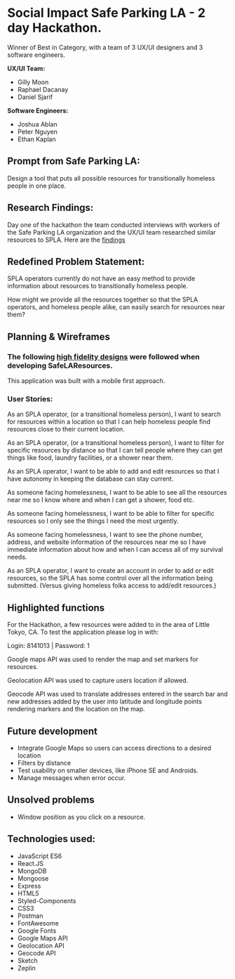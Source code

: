 # Social Impact Safe Parking LA - 2 day Hackathon. 
Winner of Best in Category, with a team of 3 UX/UI designers and 3 software engineers.

**UX/UI Team:**
* Gilly Moon 
* Raphael Dacanay
* Daniel Sjarif

**Software Engineers:**
* Joshua Ablan
* Peter Nguyen
* Ethan Kaplan

## Prompt from Safe Parking LA: 

Design a tool that puts all possible resources for transitionally homeless people in one place.  

## Research Findings:
Day one of the hackathon the team conducted interviews with workers of the Safe Parking LA organization and the UX/UI team researched similar resources to SPLA. Here are the [findings](https://docs.google.com/document/d/1oOCQWYvEDx7PFJfUf1qqB0XFcKMsSk2ezSboMcW0LFM/edit?usp=sharing)


## Redefined Problem Statement:  

SPLA operators currently do not have an easy method to provide information about resources to transitionally homeless people. 

How might we provide all the resources together so that the SPLA operators, and homeless people alike, can easily search for resources near them?


## Planning & Wireframes

### The following [high fidelity designs](https://drive.google.com/drive/folders/18GJBYFHP2lqsDij6N5VAUf0hhn9Ja9PY?usp=sharing) were followed when developing SafeLAResources.

This application was built with a mobile first approach. 

### User Stories: 
As an SPLA operator, (or a transitional homeless person), I want to search for resources within a location so that I can help homeless people find resources close to their current location. 

As an SPLA operator, (or a transitional homeless person), I want to filter for specific resources by distance so that I can tell people where they can get things like food, laundry facilities, or a shower near them.  

As an SPLA operator, I want to be able to add and edit resources so that I have autonomy in keeping the database can stay current.  

As someone facing homelessness, I want to be able to see all the resources near me so I know where and when I can get a shower, food etc. 

As someone facing homelessness, I want to be able to filter for specific resources so I only see the things I need the most urgently. 

As someone facing homelessness, I want to see the phone number, address, and website information of the resources near me so I have immediate information about how and when I can access all of my survival needs.  

As an SPLA operator, I want to create an account in order to add or edit resources, so the SPLA has some control over all the information being submitted. (Versus giving homeless folks access to add/edit resources.)  

## Highlighted functions

For the Hackathon, a few resources were added to in the area of Little Tokyo, CA. To test the application please log in with:

Login: 8141013 | Password: 1

Google maps API was used to render the map and set markers for resources.

Geolocation API was used to capture users location if allowed.

Geocode API was used to translate addresses entered in the search bar and new addresses added by the user into latitude and longitude points rendering markers and the location on the map.


## Future development
* Integrate Google Maps so users can access directions to a desired location
* Filters by distance
* Test usability on smaller devices, like iPhone SE and Androids.
* Manage messages when error occur.

## Unsolved problems

* Window position as you click on a resource.



## Technologies used:
* JavaScript ES6
* React.JS
* MongoDB
* Mongoose
* Express
* HTML5
* Styled-Components
* CSS3
* Postman
* FontAwesome
* Google Fonts
* Google Maps API
* Geolocation API
* Geocode API
* Sketch
* Zeplin